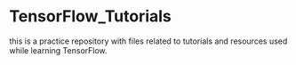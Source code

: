 # TensorFlow_Tutorials
this is a practice repository with files related to tutorials and resources used while learning TensorFlow.
